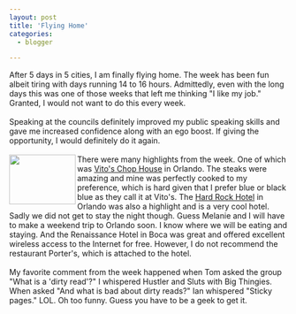 ```yaml
---
layout: post
title: 'Flying Home'
categories:
  - blogger

---
```


After 5 days in 5 cities, I am finally flying home.  The week has been fun albeit tiring with days running 14 to 16 hours.  Admittedly, even with the long days this was one of those weeks that left me thinking "I like my job."  Granted, I would not want to do this every week.
<br />
<br />Speaking at the councils definitely improved my public speaking skills and gave me increased confidence along with an ego boost.  If giving the opportunity, I would definitely do it again.
<br />
<br /><a href="http://www.thecave.com/gallery/20030314-MS%20Architect%20Council/IMG_0844.JPG"><img src="http://www.thecave.com/gallery/20030314-MS%20Architect%20Council/IMG_0844.JPG" width="120" height="90" border="0" align="left" /></a>There were many highlights from the week.  One of which was <a href="http://orlando.diningguide.net/data/d101871.htm">Vito's Chop House</a> in Orlando.  The  steaks were amazing and mine was perfectly cooked to my preference, which is hard given that I prefer blue or black blue as they call it at Vito's.  The <a href="http://www.hardrock.com/locations/hotels/orlando/">Hard Rock Hotel</a> in Orlando was also a highlight and is a very cool hotel.  Sadly we did not get to stay the night though.  Guess Melanie and I will have to make a weekend trip to Orlando soon.  I know where we will be eating and staying.  And the Renaissance Hotel in Boca was great and offered excellent wireless access to the Internet for free.  However, I do not recommend the restaurant Porter's, which is attached to the hotel.
<br />
<br />My favorite comment from the week happened when Tom asked the group "What is a 'dirty read'?"  I whispered Hustler and Sluts with Big Thingies.  When asked "And what is bad about dirty reads?" Ian whispered "Sticky pages."  LOL.  Oh too funny.  Guess you have to be a geek to get it.
